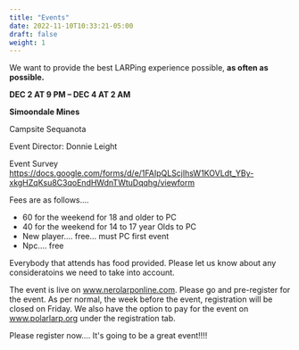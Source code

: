 ```yaml
---
title: "Events"
date: 2022-11-10T10:33:21-05:00
draft: false
weight: 1
---
```


We want to provide the best LARPing experience possible, **as often as possible.** 

**DEC 2 AT 9 PM – DEC 4 AT 2 AM**

**Simoondale Mines**

Campsite Sequanota 

Event Director: Donnie Leight

Event Survey https://docs.google.com/forms/d/e/1FAIpQLScjlhsW1KOVLdt_YBy-xkgHZqKsu8C3qoEndHWdnTWtuDqqhg/viewform

Fees are as follows....

- 60 for the weekend for 18 and older to PC
- 40 for the weekend for 14 to 17 year Olds to PC
- New player.... free... must PC first event
- Npc.... free

Everybody that attends has food provided. Please let us know about any consideratoins we need to take into account. 

The event is live on www.nerolarponline.com. Please go and pre-register for the event. As per normal, the week before the event, registration will be closed on Friday. We also have the option to pay for the event on www.polarlarp.org under the registration tab. 

Please register now.... It's going to be a great event!!!!